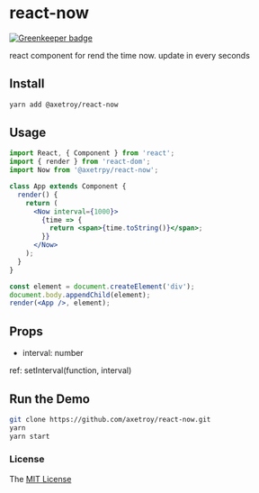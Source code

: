 # react-now

[![Greenkeeper badge](https://badges.greenkeeper.io/axetroy/react-now.svg)](https://greenkeeper.io/)

react component for rend the time now. update in every seconds

## Install

```bash
yarn add @axetroy/react-now
```

## Usage

```jsx harmony
import React, { Component } from 'react';
import { render } from 'react-dom';
import Now from '@axetrpy/react-now';

class App extends Component {
  render() {
    return (
      <Now interval={1000}>
        {time => {
          return <span>{time.toString()}</span>;
        }}
      </Now>
    );
  }
}

const element = document.createElement('div');
document.body.appendChild(element);
render(<App />, element);
```

## Props

- interval: number

ref: setInterval(function, interval)
    
## Run the Demo

```bash
git clone https://github.com/axetroy/react-now.git
yarn
yarn start
```

### License

The [MIT License](https://github.com/axetroy/react-now/blob/master/LICENSE)
